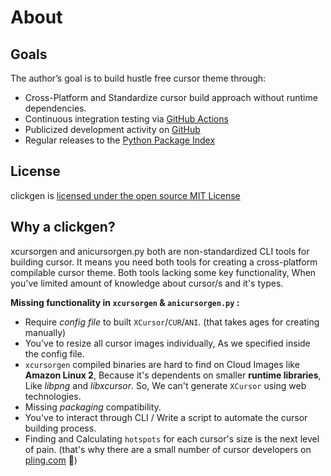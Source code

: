 # About

## Goals

The author’s goal is to build hustle free cursor theme through:

- Cross-Platform and Standardize cursor build approach without runtime dependencies.
- Continuous integration testing via [GitHub Actions](https://github.com/ful1e5/clickgen/actions)
- Publicized development activity on [GitHub](https://github.com/ful1e5/clickgen)
- Regular releases to the [Python Package Index](https://pypi.org/project/clickgen/)

## License

clickgen is [licensed under the open source MIT License](https://github.com/ful1e5/clickgen/blob/main/LICENSE)

## Why a clickgen?

xcursorgen and anicursorgen.py both are non-standardized CLI tools for building cursor. It means you need both tools for creating a cross-platform compilable cursor theme. Both tools lacking some key functionality, When you've limited amount of knowledge about cursor/s and it's types.

**Missing functionality in `xcursorgen` & `anicursorgen.py` :**

- Require _config file_ to built `XCursor`/`CUR`/`ANI`. (that takes ages for creating manually)
- You've to resize all cursor images individually, As we specified inside the config file.
- `xcursorgen` compiled binaries are hard to find on Cloud Images like **Amazon Linux 2**, Because it's dependents on smaller **runtime libraries**, Like _libpng_ and _libxcursor_. So, We can't generate `XCursor` using web technologies.
- Missing _packaging_ compatibility.
- You've to interact through CLI / Write a script to automate the cursor building process.
- Finding and Calculating `hotspots` for each cursor's size is the next level of pain. (that's why there are a small number of cursor developers on [pling.com](https://www.pling.com/browse/cat/107/order/latest/) 🤫)
